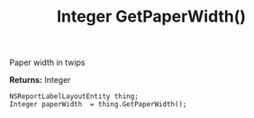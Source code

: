 ﻿---
uid: crmscript_ref_NSReportLabelLayoutEntity_GetPaperWidth
title: Integer GetPaperWidth()
intellisense: NSReportLabelLayoutEntity.GetPaperWidth
keywords: NSReportLabelLayoutEntity, GetPaperWidth
so.topic: reference
---

Paper width in twips

**Returns:** Integer


```crmscript
NSReportLabelLayoutEntity thing;
Integer paperWidth  = thing.GetPaperWidth();
```


